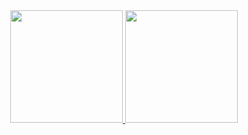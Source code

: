 <div align="center">
  <a href="https://github.com/RBNery">
  <img height="180em" src="https://github-readme-stats.vercel.app/api?username=RBNery&show_icons=true&theme=dracula&include_all_commits=true&count_private=true"/>
  <img height="180em" src="https://github-readme-stats.vercel.app/api/top-langs/?username=RBNery&layout=compact&langs_count=7&theme=black"/> 
</div>
